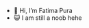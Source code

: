 - 👋 Hi, I’m Fatima Pura
- 😺 I am still a noob hehe
  

<!---
st-f4tima/st-f4tima is a ✨ special ✨ repository because its `README.md` (this file) appears on your GitHub profile.
You can click the Preview link to take a look at your changes.
--->
